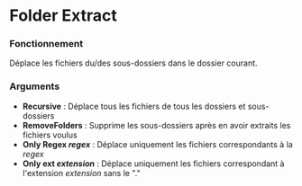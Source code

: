 # Folder Extract

### Fonctionnement
Déplace les fichiers du/des sous-dossiers dans le dossier courant.

### Arguments
* **Recursive** : Déplace tous les fichiers de tous les dossiers et sous-dossiers
* **RemoveFolders** : Supprime les sous-dossiers après en avoir extraits les fichiers voulus
* **Only Regex *regex*** : Déplace uniquement les fichiers correspondants à la *regex*
* **Only ext *extension*** : Déplace uniquement les fichiers correspondant à l'extension *extension* sans le "."

